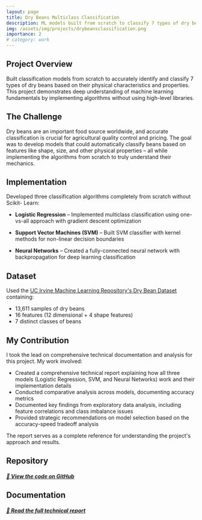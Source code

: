 ```yaml
---
layout: page
title: Dry Beans Multiclass Classification
description: ML models built from scratch to classify 7 types of dry beans based on physical characteristics
img: /assets/img/projects/drybeansclassification.png
importance: 2
# category: work
---
```


## Project Overview

Built classification models from scratch to accurately identify and classify 7 types of dry beans based on their physical characteristics and properties. This project demonstrates deep understanding of machine learning fundamentals by implementing algorithms without using high-level libraries.

## The Challenge

Dry beans are an important food source worldwide, and accurate classification is crucial for agricultural quality control and pricing. The goal was to develop models that could automatically classify beans based on features like shape, size, and other physical properties – all while implementing the algorithms from scratch to truly understand their mechanics.

## Implementation

Developed three classification algorithms completely from scratch without Scikit- Learn:

* **Logistic Regression** – Implemented multiclass classification using one-vs-all approach with gradient descent optimization

* **Support Vector Machines (SVM)** – Built SVM classifier with kernel methods for non-linear decision boundaries

* **Neural Networks** – Created a fully-connected neural network with backpropagation for deep learning classification

## Dataset

Used the [UC Irvine Machine Learning Repository's Dry Bean Dataset](https://archive-beta.ics.uci.edu/dataset/602/dry+bean+dataset) containing:
- 13,611 samples of dry beans
- 16 features (12 dimensional + 4 shape features)
- 7 distinct classes of beans

## My Contribution

I took the lead on comprehensive technical documentation and analysis for this project. My work involved:

- Created a comprehensive technical report explaining how all three models (Logistic Regression, SVM, and Neural Networks) work and their implementation details
- Conducted comparative analysis across models, documenting accuracy metrics
- Documented key findings from exploratory data analysis, including feature correlations and class imbalance issues
- Provided strategic recommendations on model selection based on the accuracy-speed tradeoff analysis

The report serves as a complete reference for understanding the project's approach and results.

## Repository

##### [🔗 View the code on GitHub]([link-to-github](https://github.com/abhignareddymusku/dry-beans-classification))

## Documentation

##### [📄 Read the full technical report](/assets/pdf/Projects/drybeansreport.pdf)